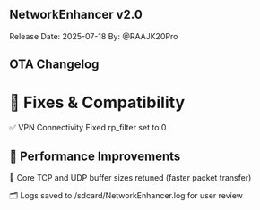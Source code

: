 ## NetworkEnhancer v2.0
Release Date: 2025-07-18
By: @RAAJK20Pro

## OTA Changelog

# 🔧 Fixes & Compatibility
✅ VPN Connectivity Fixed
rp_filter set to 0

## 🚀 Performance Improvements
📡 Core TCP and UDP buffer sizes retuned (faster packet transfer)

🗂️ Logs saved to /sdcard/NetworkEnhancer.log for user review
